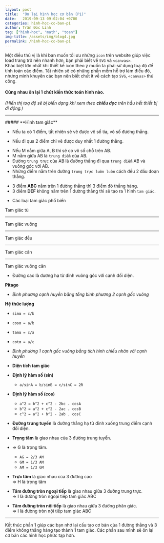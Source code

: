 ```yaml
---
layout: post
title:  "Ôn lại hình học cơ bản (P1)"
date:   2019-09-13 09:02:04 +0700
categories: hinh-hoc-co-ban-p1
author: Trần Đức Lĩnh
tag: ["hinh-hoc", "math", "toan"]
img-title: /assets/img/blog4.jpg
permalink: /hinh-hoc-co-ban-p1
---
```

Một điều thú vị là khi bạn muốn tối ưu những `icon` trên website giúp việc load trang trở nên nhanh hơn, bạn phải biết về `SVG` và `<canvas>`.<br/>
Khác biệt lớn nhất khi thiết kế icon theo ý muốn ta phải sử dụng toạ độ để tính toán các điểm. Tất nhiên sẽ có những phần mềm hỗ trợ làm điều đó, nhưng mình khuyên các bạn nên biết chút ít về cách tạo `SVG`, `<canvas>` thủ công.



#### Cùng nhau ôn lại 1 chút kiến thức toán hình nào.
*(Hiển thị toạ độ sẽ bị biến dạng khi xem theo <strong>chiều dọc</strong> trên hầu hết thiết bị di động.)*
<hr/>
##### **Hình tam giác**

* Nếu ta có 1 điểm, tất nhiên sẽ vẽ được vô số tia, vô số đường thẳng.

<div id="point" class="jxgbox jxgControll_embed"></div>

* Nếu đi qua 2 điểm chỉ vẽ được duy nhất 1 đường thằng.

<div id="twoPoint" class="jxgbox jxgControll_embed"></div>

* Nếu M nằm giữa A, B thì sẽ có vô số chỗ trên AB.
* M nằm giữa AB là `trung điểm` của AB.
* Đường `trung trực` của AB là đường thẳng đi qua `trung điểm` AB và vuông góc với AB.
* Những điểm nằm trên đường `trung trực luôn luôn` cách đều 2 đầu đoạn thẳng.

<div id="midPoint" class="jxgbox jxgControll_embed"></div>


* 3 điểm **ABC** nằm trên 1 đường thẳng thì 3 điểm đó thẳng hàng.
* 3 điểm **DEF** không nằm trên 1 đường thẳng thì sẽ tạo ra 1 hình `tam giác`.

<div id="threeDot" class="jxgbox jxgControll_embed"></div>

* Các loại tam giác phổ biến

<p class="text-center text-bold">Tam giác tù</p>
<div id="triangle_basic_1" class="jxgbox jxgControll_embed"></div>

***
<p class="text-center text-bold">Tam giác vuông</p>
<div id="triangle_basic_2" class="jxgbox jxgControll_embed"></div>

***
<p class="text-center text-bold">Tam giác đều</p>
<div id="triangle_basic_3" class="jxgbox jxgControll_embed"></div>

***
<p class="text-center text-bold">Tam giác cân</p>
<div id="triangle_basic_4" class="jxgbox jxgControll_embed"></div>

***
<p class="text-center text-bold">Tam giác vuông cân</p>
<div id="triangle_basic_5" class="jxgbox jxgControll_embed"></div>


* Đường cao là đương hạ từ đỉnh vuông góc với cạnh đối diện.

<div id="high_road_1" class="jxgbox jxgControll_embed"></div>
<div id="high_road_2" class="jxgbox jxgControll_embed"></div>


**Pitago**
* *Bình phương cạnh huyền bằng tổng bình phương 2 cạnh gốc vuông* 

<div id="pitago" class="jxgbox jxgControll_embed"></div>


**Hệ thức lượng**
* `sinα = c/b`
* `cosα = a/b`
* `tanα = c/a`
* `cotα = a/c`

* *Bình phương 1 cạnh gốc vuông bằng tích hình chiếu nhân với cạnh huyền*

<div id="trigonometric" class="jxgbox jxgControll_embed"></div>


* **Diện tích tam giác**

<div id="acreage" class="jxgbox jxgControll_embed"></div>

<div id="acreage_2" class="jxgbox jxgControll_embed"></div>

* **Định lý hàm số (sin)**
    * `a/sinA = b/sinB = c/sinC = 2R`

* **Định lý hàm số (cos)**
    * `a^2 = b^2 + c^2 - 2bc . cosA`
    * `b^2 = a^2 + c^2 - 2ac . cosB`
    * `c^2 = a^2 + b^2 - 2ab . cosC`

* **Đường trung tuyến** là đường thẳng hạ từ đỉnh xuống trung điểm cạnh đối diện.
* **Trọng tâm** là giao nhau của 3 đường trung tuyến.

<div id="median_line" class="jxgbox jxgControll_embed"></div>

* => G là trọng tâm.<br/>
    * `AG = 2/3 AM`
    * `GM = 1/3 AM`
    * `AM = 1/3 GM`

* **Trực tâm** là giao nhau của 3 đường cao<br/>
=> H là trọng tâm

<div id="direct" class="jxgbox jxgControll_embed"></div>

* **Tâm đường tròn ngoại tiếp** là giao nhau giữa 3 đường trung trực.<br/>
=> I là đường tròn ngoại tiếp tam giác ABC

<div id="circumcircle_out" class="jxgbox jxgControll_embed"></div>

* **Tâm đường tròn nội tiếp** là giao nhau giữa 3 đường phân giác.<br/>
=> I là đường tròn nội tiếp tam giác ABC

<div id="circumcircle_in" class="jxgbox jxgControll_embed"></div>

***

Kết thúc phần 1 giúp các bạn nhớ lại cấu tạo cơ bản của 1 đường thẳng và 3 điểm không thẳng hàng tạo thành 1 tam giác. Các phần sau mình sẽ ôn lại cơ bản các hình học phức tạp hơn.